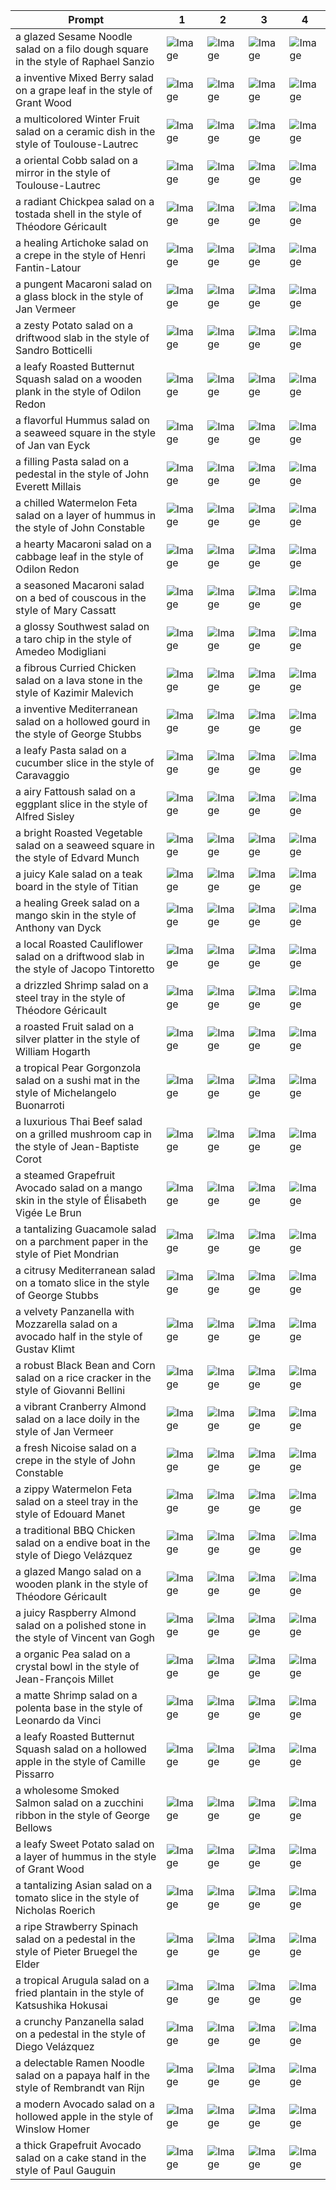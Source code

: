 | Prompt | 1 | 2 | 3 | 4 |
|-|-|-|-|-|
| a glazed Sesame Noodle salad on a filo dough square in the style of Raphael Sanzio | ![Image](https://salad-benchmark-public-assets.s3.us-east-2.amazonaws.com/sdxl/7b76b151-b362-4aa5-b2cc-cdc41d342205-0.jpg) | ![Image](https://salad-benchmark-public-assets.s3.us-east-2.amazonaws.com/sdxl/7b76b151-b362-4aa5-b2cc-cdc41d342205-1.jpg) | ![Image](https://salad-benchmark-public-assets.s3.us-east-2.amazonaws.com/sdxl/7b76b151-b362-4aa5-b2cc-cdc41d342205-2.jpg) | ![Image](https://salad-benchmark-public-assets.s3.us-east-2.amazonaws.com/sdxl/7b76b151-b362-4aa5-b2cc-cdc41d342205-3.jpg) |
| a inventive Mixed Berry salad on a grape leaf in the style of Grant Wood | ![Image](https://salad-benchmark-public-assets.s3.us-east-2.amazonaws.com/sdxl/bafc11e6-ad16-4a0c-8a6c-165c6ebb3cad-0.jpg) | ![Image](https://salad-benchmark-public-assets.s3.us-east-2.amazonaws.com/sdxl/bafc11e6-ad16-4a0c-8a6c-165c6ebb3cad-1.jpg) | ![Image](https://salad-benchmark-public-assets.s3.us-east-2.amazonaws.com/sdxl/bafc11e6-ad16-4a0c-8a6c-165c6ebb3cad-2.jpg) | ![Image](https://salad-benchmark-public-assets.s3.us-east-2.amazonaws.com/sdxl/bafc11e6-ad16-4a0c-8a6c-165c6ebb3cad-3.jpg) |
| a multicolored Winter Fruit salad on a ceramic dish in the style of Toulouse-Lautrec | ![Image](https://salad-benchmark-public-assets.s3.us-east-2.amazonaws.com/sdxl/ddee34c7-c7e6-488e-aa59-6cb8942f01be-0.jpg) | ![Image](https://salad-benchmark-public-assets.s3.us-east-2.amazonaws.com/sdxl/ddee34c7-c7e6-488e-aa59-6cb8942f01be-1.jpg) | ![Image](https://salad-benchmark-public-assets.s3.us-east-2.amazonaws.com/sdxl/ddee34c7-c7e6-488e-aa59-6cb8942f01be-2.jpg) | ![Image](https://salad-benchmark-public-assets.s3.us-east-2.amazonaws.com/sdxl/ddee34c7-c7e6-488e-aa59-6cb8942f01be-3.jpg) |
| a oriental Cobb salad on a mirror in the style of Toulouse-Lautrec | ![Image](https://salad-benchmark-public-assets.s3.us-east-2.amazonaws.com/sdxl/409314e9-7ddc-4d84-82ec-748d1a006991-0.jpg) | ![Image](https://salad-benchmark-public-assets.s3.us-east-2.amazonaws.com/sdxl/409314e9-7ddc-4d84-82ec-748d1a006991-1.jpg) | ![Image](https://salad-benchmark-public-assets.s3.us-east-2.amazonaws.com/sdxl/409314e9-7ddc-4d84-82ec-748d1a006991-2.jpg) | ![Image](https://salad-benchmark-public-assets.s3.us-east-2.amazonaws.com/sdxl/409314e9-7ddc-4d84-82ec-748d1a006991-3.jpg) |
| a radiant Chickpea salad on a tostada shell in the style of Théodore Géricault | ![Image](https://salad-benchmark-public-assets.s3.us-east-2.amazonaws.com/sdxl/7a94ebec-7c15-4c2b-82eb-3ced5d4be3af-0.jpg) | ![Image](https://salad-benchmark-public-assets.s3.us-east-2.amazonaws.com/sdxl/7a94ebec-7c15-4c2b-82eb-3ced5d4be3af-1.jpg) | ![Image](https://salad-benchmark-public-assets.s3.us-east-2.amazonaws.com/sdxl/7a94ebec-7c15-4c2b-82eb-3ced5d4be3af-2.jpg) | ![Image](https://salad-benchmark-public-assets.s3.us-east-2.amazonaws.com/sdxl/7a94ebec-7c15-4c2b-82eb-3ced5d4be3af-3.jpg) |
| a healing Artichoke salad on a crepe in the style of Henri Fantin-Latour | ![Image](https://salad-benchmark-public-assets.s3.us-east-2.amazonaws.com/sdxl/e8682516-b814-47c8-b332-a34a3f717ac3-0.jpg) | ![Image](https://salad-benchmark-public-assets.s3.us-east-2.amazonaws.com/sdxl/e8682516-b814-47c8-b332-a34a3f717ac3-1.jpg) | ![Image](https://salad-benchmark-public-assets.s3.us-east-2.amazonaws.com/sdxl/e8682516-b814-47c8-b332-a34a3f717ac3-2.jpg) | ![Image](https://salad-benchmark-public-assets.s3.us-east-2.amazonaws.com/sdxl/e8682516-b814-47c8-b332-a34a3f717ac3-3.jpg) |
| a pungent Macaroni salad on a glass block in the style of Jan Vermeer | ![Image](https://salad-benchmark-public-assets.s3.us-east-2.amazonaws.com/sdxl/7b286f51-6030-4368-a569-9f7a48de541d-0.jpg) | ![Image](https://salad-benchmark-public-assets.s3.us-east-2.amazonaws.com/sdxl/7b286f51-6030-4368-a569-9f7a48de541d-1.jpg) | ![Image](https://salad-benchmark-public-assets.s3.us-east-2.amazonaws.com/sdxl/7b286f51-6030-4368-a569-9f7a48de541d-2.jpg) | ![Image](https://salad-benchmark-public-assets.s3.us-east-2.amazonaws.com/sdxl/7b286f51-6030-4368-a569-9f7a48de541d-3.jpg) |
| a zesty Potato salad on a driftwood slab in the style of Sandro Botticelli | ![Image](https://salad-benchmark-public-assets.s3.us-east-2.amazonaws.com/sdxl/d21cf11c-a034-4306-9b2c-7c80318e26fa-0.jpg) | ![Image](https://salad-benchmark-public-assets.s3.us-east-2.amazonaws.com/sdxl/d21cf11c-a034-4306-9b2c-7c80318e26fa-1.jpg) | ![Image](https://salad-benchmark-public-assets.s3.us-east-2.amazonaws.com/sdxl/d21cf11c-a034-4306-9b2c-7c80318e26fa-2.jpg) | ![Image](https://salad-benchmark-public-assets.s3.us-east-2.amazonaws.com/sdxl/d21cf11c-a034-4306-9b2c-7c80318e26fa-3.jpg) |
| a leafy Roasted Butternut Squash salad on a wooden plank in the style of Odilon Redon | ![Image](https://salad-benchmark-public-assets.s3.us-east-2.amazonaws.com/sdxl/83df112c-387d-4d9d-83b8-125aa964547c-0.jpg) | ![Image](https://salad-benchmark-public-assets.s3.us-east-2.amazonaws.com/sdxl/83df112c-387d-4d9d-83b8-125aa964547c-1.jpg) | ![Image](https://salad-benchmark-public-assets.s3.us-east-2.amazonaws.com/sdxl/83df112c-387d-4d9d-83b8-125aa964547c-2.jpg) | ![Image](https://salad-benchmark-public-assets.s3.us-east-2.amazonaws.com/sdxl/83df112c-387d-4d9d-83b8-125aa964547c-3.jpg) |
| a flavorful Hummus salad on a seaweed square in the style of Jan van Eyck | ![Image](https://salad-benchmark-public-assets.s3.us-east-2.amazonaws.com/sdxl/4a370347-e1aa-440d-8dd6-d71f22034543-0.jpg) | ![Image](https://salad-benchmark-public-assets.s3.us-east-2.amazonaws.com/sdxl/4a370347-e1aa-440d-8dd6-d71f22034543-1.jpg) | ![Image](https://salad-benchmark-public-assets.s3.us-east-2.amazonaws.com/sdxl/4a370347-e1aa-440d-8dd6-d71f22034543-2.jpg) | ![Image](https://salad-benchmark-public-assets.s3.us-east-2.amazonaws.com/sdxl/4a370347-e1aa-440d-8dd6-d71f22034543-3.jpg) |
| a filling Pasta salad on a pedestal in the style of John Everett Millais | ![Image](https://salad-benchmark-public-assets.s3.us-east-2.amazonaws.com/sdxl/c76d6b68-1b8d-41d2-a1a5-3543dc82b8df-0.jpg) | ![Image](https://salad-benchmark-public-assets.s3.us-east-2.amazonaws.com/sdxl/c76d6b68-1b8d-41d2-a1a5-3543dc82b8df-1.jpg) | ![Image](https://salad-benchmark-public-assets.s3.us-east-2.amazonaws.com/sdxl/c76d6b68-1b8d-41d2-a1a5-3543dc82b8df-2.jpg) | ![Image](https://salad-benchmark-public-assets.s3.us-east-2.amazonaws.com/sdxl/c76d6b68-1b8d-41d2-a1a5-3543dc82b8df-3.jpg) |
| a chilled Watermelon Feta salad on a layer of hummus in the style of John Constable | ![Image](https://salad-benchmark-public-assets.s3.us-east-2.amazonaws.com/sdxl/9677936d-93a9-425d-b84d-ac89ebeeab59-0.jpg) | ![Image](https://salad-benchmark-public-assets.s3.us-east-2.amazonaws.com/sdxl/9677936d-93a9-425d-b84d-ac89ebeeab59-1.jpg) | ![Image](https://salad-benchmark-public-assets.s3.us-east-2.amazonaws.com/sdxl/9677936d-93a9-425d-b84d-ac89ebeeab59-2.jpg) | ![Image](https://salad-benchmark-public-assets.s3.us-east-2.amazonaws.com/sdxl/9677936d-93a9-425d-b84d-ac89ebeeab59-3.jpg) |
| a hearty Macaroni salad on a cabbage leaf in the style of Odilon Redon | ![Image](https://salad-benchmark-public-assets.s3.us-east-2.amazonaws.com/sdxl/76edb051-eb97-437c-a145-b1ddbbb7aa34-0.jpg) | ![Image](https://salad-benchmark-public-assets.s3.us-east-2.amazonaws.com/sdxl/76edb051-eb97-437c-a145-b1ddbbb7aa34-1.jpg) | ![Image](https://salad-benchmark-public-assets.s3.us-east-2.amazonaws.com/sdxl/76edb051-eb97-437c-a145-b1ddbbb7aa34-2.jpg) | ![Image](https://salad-benchmark-public-assets.s3.us-east-2.amazonaws.com/sdxl/76edb051-eb97-437c-a145-b1ddbbb7aa34-3.jpg) |
| a seasoned Macaroni salad on a bed of couscous in the style of Mary Cassatt | ![Image](https://salad-benchmark-public-assets.s3.us-east-2.amazonaws.com/sdxl/d084545d-ee88-4a38-84c6-4b5680cc5d05-0.jpg) | ![Image](https://salad-benchmark-public-assets.s3.us-east-2.amazonaws.com/sdxl/d084545d-ee88-4a38-84c6-4b5680cc5d05-1.jpg) | ![Image](https://salad-benchmark-public-assets.s3.us-east-2.amazonaws.com/sdxl/d084545d-ee88-4a38-84c6-4b5680cc5d05-2.jpg) | ![Image](https://salad-benchmark-public-assets.s3.us-east-2.amazonaws.com/sdxl/d084545d-ee88-4a38-84c6-4b5680cc5d05-3.jpg) |
| a glossy Southwest salad on a taro chip in the style of Amedeo Modigliani | ![Image](https://salad-benchmark-public-assets.s3.us-east-2.amazonaws.com/sdxl/ecc0a586-7c8a-48a5-b23b-387fc3960517-0.jpg) | ![Image](https://salad-benchmark-public-assets.s3.us-east-2.amazonaws.com/sdxl/ecc0a586-7c8a-48a5-b23b-387fc3960517-1.jpg) | ![Image](https://salad-benchmark-public-assets.s3.us-east-2.amazonaws.com/sdxl/ecc0a586-7c8a-48a5-b23b-387fc3960517-2.jpg) | ![Image](https://salad-benchmark-public-assets.s3.us-east-2.amazonaws.com/sdxl/ecc0a586-7c8a-48a5-b23b-387fc3960517-3.jpg) |
| a fibrous Curried Chicken salad on a lava stone in the style of Kazimir Malevich | ![Image](https://salad-benchmark-public-assets.s3.us-east-2.amazonaws.com/sdxl/a9720981-fd54-46a4-b359-1d37fd43bf58-0.jpg) | ![Image](https://salad-benchmark-public-assets.s3.us-east-2.amazonaws.com/sdxl/a9720981-fd54-46a4-b359-1d37fd43bf58-1.jpg) | ![Image](https://salad-benchmark-public-assets.s3.us-east-2.amazonaws.com/sdxl/a9720981-fd54-46a4-b359-1d37fd43bf58-2.jpg) | ![Image](https://salad-benchmark-public-assets.s3.us-east-2.amazonaws.com/sdxl/a9720981-fd54-46a4-b359-1d37fd43bf58-3.jpg) |
| a inventive Mediterranean salad on a hollowed gourd in the style of George Stubbs | ![Image](https://salad-benchmark-public-assets.s3.us-east-2.amazonaws.com/sdxl/d27bbfc6-0bb5-48ec-9a7a-825615aeb64b-0.jpg) | ![Image](https://salad-benchmark-public-assets.s3.us-east-2.amazonaws.com/sdxl/d27bbfc6-0bb5-48ec-9a7a-825615aeb64b-1.jpg) | ![Image](https://salad-benchmark-public-assets.s3.us-east-2.amazonaws.com/sdxl/d27bbfc6-0bb5-48ec-9a7a-825615aeb64b-2.jpg) | ![Image](https://salad-benchmark-public-assets.s3.us-east-2.amazonaws.com/sdxl/d27bbfc6-0bb5-48ec-9a7a-825615aeb64b-3.jpg) |
| a leafy Pasta salad on a cucumber slice in the style of Caravaggio | ![Image](https://salad-benchmark-public-assets.s3.us-east-2.amazonaws.com/sdxl/5866bacd-599c-4284-a87c-1a72d9d66f97-0.jpg) | ![Image](https://salad-benchmark-public-assets.s3.us-east-2.amazonaws.com/sdxl/5866bacd-599c-4284-a87c-1a72d9d66f97-1.jpg) | ![Image](https://salad-benchmark-public-assets.s3.us-east-2.amazonaws.com/sdxl/5866bacd-599c-4284-a87c-1a72d9d66f97-2.jpg) | ![Image](https://salad-benchmark-public-assets.s3.us-east-2.amazonaws.com/sdxl/5866bacd-599c-4284-a87c-1a72d9d66f97-3.jpg) |
| a airy Fattoush salad on a eggplant slice in the style of Alfred Sisley | ![Image](https://salad-benchmark-public-assets.s3.us-east-2.amazonaws.com/sdxl/3669d348-4807-451d-a92e-0162ade2497b-0.jpg) | ![Image](https://salad-benchmark-public-assets.s3.us-east-2.amazonaws.com/sdxl/3669d348-4807-451d-a92e-0162ade2497b-1.jpg) | ![Image](https://salad-benchmark-public-assets.s3.us-east-2.amazonaws.com/sdxl/3669d348-4807-451d-a92e-0162ade2497b-2.jpg) | ![Image](https://salad-benchmark-public-assets.s3.us-east-2.amazonaws.com/sdxl/3669d348-4807-451d-a92e-0162ade2497b-3.jpg) |
| a bright Roasted Vegetable salad on a seaweed square in the style of Edvard Munch | ![Image](https://salad-benchmark-public-assets.s3.us-east-2.amazonaws.com/sdxl/36b6bf7e-b443-46a4-9252-4a814c146a00-0.jpg) | ![Image](https://salad-benchmark-public-assets.s3.us-east-2.amazonaws.com/sdxl/36b6bf7e-b443-46a4-9252-4a814c146a00-1.jpg) | ![Image](https://salad-benchmark-public-assets.s3.us-east-2.amazonaws.com/sdxl/36b6bf7e-b443-46a4-9252-4a814c146a00-2.jpg) | ![Image](https://salad-benchmark-public-assets.s3.us-east-2.amazonaws.com/sdxl/36b6bf7e-b443-46a4-9252-4a814c146a00-3.jpg) |
| a juicy Kale salad on a teak board in the style of Titian | ![Image](https://salad-benchmark-public-assets.s3.us-east-2.amazonaws.com/sdxl/86506e7c-c920-4c80-8198-109394c77c95-0.jpg) | ![Image](https://salad-benchmark-public-assets.s3.us-east-2.amazonaws.com/sdxl/86506e7c-c920-4c80-8198-109394c77c95-1.jpg) | ![Image](https://salad-benchmark-public-assets.s3.us-east-2.amazonaws.com/sdxl/86506e7c-c920-4c80-8198-109394c77c95-2.jpg) | ![Image](https://salad-benchmark-public-assets.s3.us-east-2.amazonaws.com/sdxl/86506e7c-c920-4c80-8198-109394c77c95-3.jpg) |
| a healing Greek salad on a mango skin in the style of Anthony van Dyck | ![Image](https://salad-benchmark-public-assets.s3.us-east-2.amazonaws.com/sdxl/38ce2f71-915d-4ca5-bca9-f115b626860b-0.jpg) | ![Image](https://salad-benchmark-public-assets.s3.us-east-2.amazonaws.com/sdxl/38ce2f71-915d-4ca5-bca9-f115b626860b-1.jpg) | ![Image](https://salad-benchmark-public-assets.s3.us-east-2.amazonaws.com/sdxl/38ce2f71-915d-4ca5-bca9-f115b626860b-2.jpg) | ![Image](https://salad-benchmark-public-assets.s3.us-east-2.amazonaws.com/sdxl/38ce2f71-915d-4ca5-bca9-f115b626860b-3.jpg) |
| a local Roasted Cauliflower salad on a driftwood slab in the style of Jacopo Tintoretto | ![Image](https://salad-benchmark-public-assets.s3.us-east-2.amazonaws.com/sdxl/47139239-2355-4459-b5fc-f0bedeb7b763-0.jpg) | ![Image](https://salad-benchmark-public-assets.s3.us-east-2.amazonaws.com/sdxl/47139239-2355-4459-b5fc-f0bedeb7b763-1.jpg) | ![Image](https://salad-benchmark-public-assets.s3.us-east-2.amazonaws.com/sdxl/47139239-2355-4459-b5fc-f0bedeb7b763-2.jpg) | ![Image](https://salad-benchmark-public-assets.s3.us-east-2.amazonaws.com/sdxl/47139239-2355-4459-b5fc-f0bedeb7b763-3.jpg) |
| a drizzled Shrimp salad on a steel tray in the style of Théodore Géricault | ![Image](https://salad-benchmark-public-assets.s3.us-east-2.amazonaws.com/sdxl/91c726c1-b8cb-45ec-af61-63bb71a16d5e-0.jpg) | ![Image](https://salad-benchmark-public-assets.s3.us-east-2.amazonaws.com/sdxl/91c726c1-b8cb-45ec-af61-63bb71a16d5e-1.jpg) | ![Image](https://salad-benchmark-public-assets.s3.us-east-2.amazonaws.com/sdxl/91c726c1-b8cb-45ec-af61-63bb71a16d5e-2.jpg) | ![Image](https://salad-benchmark-public-assets.s3.us-east-2.amazonaws.com/sdxl/91c726c1-b8cb-45ec-af61-63bb71a16d5e-3.jpg) |
| a roasted Fruit salad on a silver platter in the style of William Hogarth | ![Image](https://salad-benchmark-public-assets.s3.us-east-2.amazonaws.com/sdxl/53a9f1c6-049b-4ff1-ad51-6e0d46c7ebc8-0.jpg) | ![Image](https://salad-benchmark-public-assets.s3.us-east-2.amazonaws.com/sdxl/53a9f1c6-049b-4ff1-ad51-6e0d46c7ebc8-1.jpg) | ![Image](https://salad-benchmark-public-assets.s3.us-east-2.amazonaws.com/sdxl/53a9f1c6-049b-4ff1-ad51-6e0d46c7ebc8-2.jpg) | ![Image](https://salad-benchmark-public-assets.s3.us-east-2.amazonaws.com/sdxl/53a9f1c6-049b-4ff1-ad51-6e0d46c7ebc8-3.jpg) |
| a tropical Pear Gorgonzola salad on a sushi mat in the style of Michelangelo Buonarroti | ![Image](https://salad-benchmark-public-assets.s3.us-east-2.amazonaws.com/sdxl/0c0f667f-bc53-4632-85ad-6d4ea7da3960-0.jpg) | ![Image](https://salad-benchmark-public-assets.s3.us-east-2.amazonaws.com/sdxl/0c0f667f-bc53-4632-85ad-6d4ea7da3960-1.jpg) | ![Image](https://salad-benchmark-public-assets.s3.us-east-2.amazonaws.com/sdxl/0c0f667f-bc53-4632-85ad-6d4ea7da3960-2.jpg) | ![Image](https://salad-benchmark-public-assets.s3.us-east-2.amazonaws.com/sdxl/0c0f667f-bc53-4632-85ad-6d4ea7da3960-3.jpg) |
| a luxurious Thai Beef salad on a grilled mushroom cap in the style of Jean-Baptiste Corot | ![Image](https://salad-benchmark-public-assets.s3.us-east-2.amazonaws.com/sdxl/3d3912c5-ebaf-4324-9d78-48da08cb8b8a-0.jpg) | ![Image](https://salad-benchmark-public-assets.s3.us-east-2.amazonaws.com/sdxl/3d3912c5-ebaf-4324-9d78-48da08cb8b8a-1.jpg) | ![Image](https://salad-benchmark-public-assets.s3.us-east-2.amazonaws.com/sdxl/3d3912c5-ebaf-4324-9d78-48da08cb8b8a-2.jpg) | ![Image](https://salad-benchmark-public-assets.s3.us-east-2.amazonaws.com/sdxl/3d3912c5-ebaf-4324-9d78-48da08cb8b8a-3.jpg) |
| a steamed Grapefruit Avocado salad on a mango skin in the style of Élisabeth Vigée Le Brun | ![Image](https://salad-benchmark-public-assets.s3.us-east-2.amazonaws.com/sdxl/6609f914-2f46-460f-94ed-95b243365f68-0.jpg) | ![Image](https://salad-benchmark-public-assets.s3.us-east-2.amazonaws.com/sdxl/6609f914-2f46-460f-94ed-95b243365f68-1.jpg) | ![Image](https://salad-benchmark-public-assets.s3.us-east-2.amazonaws.com/sdxl/6609f914-2f46-460f-94ed-95b243365f68-2.jpg) | ![Image](https://salad-benchmark-public-assets.s3.us-east-2.amazonaws.com/sdxl/6609f914-2f46-460f-94ed-95b243365f68-3.jpg) |
| a tantalizing Guacamole salad on a parchment paper in the style of Piet Mondrian | ![Image](https://salad-benchmark-public-assets.s3.us-east-2.amazonaws.com/sdxl/75bac7d9-45eb-4b77-a2b6-6d363aead89e-0.jpg) | ![Image](https://salad-benchmark-public-assets.s3.us-east-2.amazonaws.com/sdxl/75bac7d9-45eb-4b77-a2b6-6d363aead89e-1.jpg) | ![Image](https://salad-benchmark-public-assets.s3.us-east-2.amazonaws.com/sdxl/75bac7d9-45eb-4b77-a2b6-6d363aead89e-2.jpg) | ![Image](https://salad-benchmark-public-assets.s3.us-east-2.amazonaws.com/sdxl/75bac7d9-45eb-4b77-a2b6-6d363aead89e-3.jpg) |
| a citrusy Mediterranean salad on a tomato slice in the style of George Stubbs | ![Image](https://salad-benchmark-public-assets.s3.us-east-2.amazonaws.com/sdxl/5a2237b1-ee47-4812-a2d3-6a675ceacdf7-0.jpg) | ![Image](https://salad-benchmark-public-assets.s3.us-east-2.amazonaws.com/sdxl/5a2237b1-ee47-4812-a2d3-6a675ceacdf7-1.jpg) | ![Image](https://salad-benchmark-public-assets.s3.us-east-2.amazonaws.com/sdxl/5a2237b1-ee47-4812-a2d3-6a675ceacdf7-2.jpg) | ![Image](https://salad-benchmark-public-assets.s3.us-east-2.amazonaws.com/sdxl/5a2237b1-ee47-4812-a2d3-6a675ceacdf7-3.jpg) |
| a velvety Panzanella with Mozzarella salad on a avocado half in the style of Gustav Klimt | ![Image](https://salad-benchmark-public-assets.s3.us-east-2.amazonaws.com/sdxl/8dcbfe00-f4a6-4e92-95ee-62f6c7fbc8f4-0.jpg) | ![Image](https://salad-benchmark-public-assets.s3.us-east-2.amazonaws.com/sdxl/8dcbfe00-f4a6-4e92-95ee-62f6c7fbc8f4-1.jpg) | ![Image](https://salad-benchmark-public-assets.s3.us-east-2.amazonaws.com/sdxl/8dcbfe00-f4a6-4e92-95ee-62f6c7fbc8f4-2.jpg) | ![Image](https://salad-benchmark-public-assets.s3.us-east-2.amazonaws.com/sdxl/8dcbfe00-f4a6-4e92-95ee-62f6c7fbc8f4-3.jpg) |
| a robust Black Bean and Corn salad on a rice cracker in the style of Giovanni Bellini | ![Image](https://salad-benchmark-public-assets.s3.us-east-2.amazonaws.com/sdxl/d2cbfe66-4aca-4aa9-bc41-480f44012803-0.jpg) | ![Image](https://salad-benchmark-public-assets.s3.us-east-2.amazonaws.com/sdxl/d2cbfe66-4aca-4aa9-bc41-480f44012803-1.jpg) | ![Image](https://salad-benchmark-public-assets.s3.us-east-2.amazonaws.com/sdxl/d2cbfe66-4aca-4aa9-bc41-480f44012803-2.jpg) | ![Image](https://salad-benchmark-public-assets.s3.us-east-2.amazonaws.com/sdxl/d2cbfe66-4aca-4aa9-bc41-480f44012803-3.jpg) |
| a vibrant Cranberry Almond salad on a lace doily in the style of Jan Vermeer | ![Image](https://salad-benchmark-public-assets.s3.us-east-2.amazonaws.com/sdxl/e422cc57-944f-48de-aba4-a9a37a1a2d02-0.jpg) | ![Image](https://salad-benchmark-public-assets.s3.us-east-2.amazonaws.com/sdxl/e422cc57-944f-48de-aba4-a9a37a1a2d02-1.jpg) | ![Image](https://salad-benchmark-public-assets.s3.us-east-2.amazonaws.com/sdxl/e422cc57-944f-48de-aba4-a9a37a1a2d02-2.jpg) | ![Image](https://salad-benchmark-public-assets.s3.us-east-2.amazonaws.com/sdxl/e422cc57-944f-48de-aba4-a9a37a1a2d02-3.jpg) |
| a fresh Nicoise salad on a crepe in the style of John Constable | ![Image](https://salad-benchmark-public-assets.s3.us-east-2.amazonaws.com/sdxl/551ebb40-3277-406f-9e04-9dd4e13ac0d5-0.jpg) | ![Image](https://salad-benchmark-public-assets.s3.us-east-2.amazonaws.com/sdxl/551ebb40-3277-406f-9e04-9dd4e13ac0d5-1.jpg) | ![Image](https://salad-benchmark-public-assets.s3.us-east-2.amazonaws.com/sdxl/551ebb40-3277-406f-9e04-9dd4e13ac0d5-2.jpg) | ![Image](https://salad-benchmark-public-assets.s3.us-east-2.amazonaws.com/sdxl/551ebb40-3277-406f-9e04-9dd4e13ac0d5-3.jpg) |
| a zippy Watermelon Feta salad on a steel tray in the style of Edouard Manet | ![Image](https://salad-benchmark-public-assets.s3.us-east-2.amazonaws.com/sdxl/7ffc2789-45b2-4e8f-8ce8-da9ee476535c-0.jpg) | ![Image](https://salad-benchmark-public-assets.s3.us-east-2.amazonaws.com/sdxl/7ffc2789-45b2-4e8f-8ce8-da9ee476535c-1.jpg) | ![Image](https://salad-benchmark-public-assets.s3.us-east-2.amazonaws.com/sdxl/7ffc2789-45b2-4e8f-8ce8-da9ee476535c-2.jpg) | ![Image](https://salad-benchmark-public-assets.s3.us-east-2.amazonaws.com/sdxl/7ffc2789-45b2-4e8f-8ce8-da9ee476535c-3.jpg) |
| a traditional BBQ Chicken salad on a endive boat in the style of Diego Velázquez | ![Image](https://salad-benchmark-public-assets.s3.us-east-2.amazonaws.com/sdxl/e2c58302-6a1b-4c26-aeb2-69e11e79d500-0.jpg) | ![Image](https://salad-benchmark-public-assets.s3.us-east-2.amazonaws.com/sdxl/e2c58302-6a1b-4c26-aeb2-69e11e79d500-1.jpg) | ![Image](https://salad-benchmark-public-assets.s3.us-east-2.amazonaws.com/sdxl/e2c58302-6a1b-4c26-aeb2-69e11e79d500-2.jpg) | ![Image](https://salad-benchmark-public-assets.s3.us-east-2.amazonaws.com/sdxl/e2c58302-6a1b-4c26-aeb2-69e11e79d500-3.jpg) |
| a glazed Mango salad on a wooden plank in the style of Théodore Géricault | ![Image](https://salad-benchmark-public-assets.s3.us-east-2.amazonaws.com/sdxl/76a21a1e-6683-4724-b689-cf4803ef3805-0.jpg) | ![Image](https://salad-benchmark-public-assets.s3.us-east-2.amazonaws.com/sdxl/76a21a1e-6683-4724-b689-cf4803ef3805-1.jpg) | ![Image](https://salad-benchmark-public-assets.s3.us-east-2.amazonaws.com/sdxl/76a21a1e-6683-4724-b689-cf4803ef3805-2.jpg) | ![Image](https://salad-benchmark-public-assets.s3.us-east-2.amazonaws.com/sdxl/76a21a1e-6683-4724-b689-cf4803ef3805-3.jpg) |
| a juicy Raspberry Almond salad on a polished stone in the style of Vincent van Gogh | ![Image](https://salad-benchmark-public-assets.s3.us-east-2.amazonaws.com/sdxl/2cdec563-9969-42a8-abb0-83a30cc9a1e6-0.jpg) | ![Image](https://salad-benchmark-public-assets.s3.us-east-2.amazonaws.com/sdxl/2cdec563-9969-42a8-abb0-83a30cc9a1e6-1.jpg) | ![Image](https://salad-benchmark-public-assets.s3.us-east-2.amazonaws.com/sdxl/2cdec563-9969-42a8-abb0-83a30cc9a1e6-2.jpg) | ![Image](https://salad-benchmark-public-assets.s3.us-east-2.amazonaws.com/sdxl/2cdec563-9969-42a8-abb0-83a30cc9a1e6-3.jpg) |
| a organic Pea salad on a crystal bowl in the style of Jean-François Millet | ![Image](https://salad-benchmark-public-assets.s3.us-east-2.amazonaws.com/sdxl/6855ecda-e7bd-4c74-9ccc-ef2d27c4617e-0.jpg) | ![Image](https://salad-benchmark-public-assets.s3.us-east-2.amazonaws.com/sdxl/6855ecda-e7bd-4c74-9ccc-ef2d27c4617e-1.jpg) | ![Image](https://salad-benchmark-public-assets.s3.us-east-2.amazonaws.com/sdxl/6855ecda-e7bd-4c74-9ccc-ef2d27c4617e-2.jpg) | ![Image](https://salad-benchmark-public-assets.s3.us-east-2.amazonaws.com/sdxl/6855ecda-e7bd-4c74-9ccc-ef2d27c4617e-3.jpg) |
| a matte Shrimp salad on a polenta base in the style of Leonardo da Vinci | ![Image](https://salad-benchmark-public-assets.s3.us-east-2.amazonaws.com/sdxl/d8155c8d-c489-4dc4-8c4b-f3e6ecd54945-0.jpg) | ![Image](https://salad-benchmark-public-assets.s3.us-east-2.amazonaws.com/sdxl/d8155c8d-c489-4dc4-8c4b-f3e6ecd54945-1.jpg) | ![Image](https://salad-benchmark-public-assets.s3.us-east-2.amazonaws.com/sdxl/d8155c8d-c489-4dc4-8c4b-f3e6ecd54945-2.jpg) | ![Image](https://salad-benchmark-public-assets.s3.us-east-2.amazonaws.com/sdxl/d8155c8d-c489-4dc4-8c4b-f3e6ecd54945-3.jpg) |
| a leafy Roasted Butternut Squash salad on a hollowed apple in the style of Camille Pissarro | ![Image](https://salad-benchmark-public-assets.s3.us-east-2.amazonaws.com/sdxl/7bbe3d78-6daa-404a-b443-9fa1097b2cf4-0.jpg) | ![Image](https://salad-benchmark-public-assets.s3.us-east-2.amazonaws.com/sdxl/7bbe3d78-6daa-404a-b443-9fa1097b2cf4-1.jpg) | ![Image](https://salad-benchmark-public-assets.s3.us-east-2.amazonaws.com/sdxl/7bbe3d78-6daa-404a-b443-9fa1097b2cf4-2.jpg) | ![Image](https://salad-benchmark-public-assets.s3.us-east-2.amazonaws.com/sdxl/7bbe3d78-6daa-404a-b443-9fa1097b2cf4-3.jpg) |
| a wholesome Smoked Salmon salad on a zucchini ribbon in the style of George Bellows | ![Image](https://salad-benchmark-public-assets.s3.us-east-2.amazonaws.com/sdxl/0f0785d6-f06d-4af4-9df5-1995b39cb355-0.jpg) | ![Image](https://salad-benchmark-public-assets.s3.us-east-2.amazonaws.com/sdxl/0f0785d6-f06d-4af4-9df5-1995b39cb355-1.jpg) | ![Image](https://salad-benchmark-public-assets.s3.us-east-2.amazonaws.com/sdxl/0f0785d6-f06d-4af4-9df5-1995b39cb355-2.jpg) | ![Image](https://salad-benchmark-public-assets.s3.us-east-2.amazonaws.com/sdxl/0f0785d6-f06d-4af4-9df5-1995b39cb355-3.jpg) |
| a leafy Sweet Potato salad on a layer of hummus in the style of Grant Wood | ![Image](https://salad-benchmark-public-assets.s3.us-east-2.amazonaws.com/sdxl/3149b2aa-2d1d-4f3b-959c-137e5832f38f-0.jpg) | ![Image](https://salad-benchmark-public-assets.s3.us-east-2.amazonaws.com/sdxl/3149b2aa-2d1d-4f3b-959c-137e5832f38f-1.jpg) | ![Image](https://salad-benchmark-public-assets.s3.us-east-2.amazonaws.com/sdxl/3149b2aa-2d1d-4f3b-959c-137e5832f38f-2.jpg) | ![Image](https://salad-benchmark-public-assets.s3.us-east-2.amazonaws.com/sdxl/3149b2aa-2d1d-4f3b-959c-137e5832f38f-3.jpg) |
| a tantalizing Asian salad on a tomato slice in the style of Nicholas Roerich | ![Image](https://salad-benchmark-public-assets.s3.us-east-2.amazonaws.com/sdxl/01ee1a92-d94f-4f3f-ae2f-c8860df6bda8-0.jpg) | ![Image](https://salad-benchmark-public-assets.s3.us-east-2.amazonaws.com/sdxl/01ee1a92-d94f-4f3f-ae2f-c8860df6bda8-1.jpg) | ![Image](https://salad-benchmark-public-assets.s3.us-east-2.amazonaws.com/sdxl/01ee1a92-d94f-4f3f-ae2f-c8860df6bda8-2.jpg) | ![Image](https://salad-benchmark-public-assets.s3.us-east-2.amazonaws.com/sdxl/01ee1a92-d94f-4f3f-ae2f-c8860df6bda8-3.jpg) |
| a ripe Strawberry Spinach salad on a pedestal in the style of Pieter Bruegel the Elder | ![Image](https://salad-benchmark-public-assets.s3.us-east-2.amazonaws.com/sdxl/18c1dad3-555a-4621-915e-487508fc0bcc-0.jpg) | ![Image](https://salad-benchmark-public-assets.s3.us-east-2.amazonaws.com/sdxl/18c1dad3-555a-4621-915e-487508fc0bcc-1.jpg) | ![Image](https://salad-benchmark-public-assets.s3.us-east-2.amazonaws.com/sdxl/18c1dad3-555a-4621-915e-487508fc0bcc-2.jpg) | ![Image](https://salad-benchmark-public-assets.s3.us-east-2.amazonaws.com/sdxl/18c1dad3-555a-4621-915e-487508fc0bcc-3.jpg) |
| a tropical Arugula salad on a fried plantain in the style of Katsushika Hokusai | ![Image](https://salad-benchmark-public-assets.s3.us-east-2.amazonaws.com/sdxl/f53efa5c-7984-464f-81da-bfe052234459-0.jpg) | ![Image](https://salad-benchmark-public-assets.s3.us-east-2.amazonaws.com/sdxl/f53efa5c-7984-464f-81da-bfe052234459-1.jpg) | ![Image](https://salad-benchmark-public-assets.s3.us-east-2.amazonaws.com/sdxl/f53efa5c-7984-464f-81da-bfe052234459-2.jpg) | ![Image](https://salad-benchmark-public-assets.s3.us-east-2.amazonaws.com/sdxl/f53efa5c-7984-464f-81da-bfe052234459-3.jpg) |
| a crunchy Panzanella salad on a pedestal in the style of Diego Velázquez | ![Image](https://salad-benchmark-public-assets.s3.us-east-2.amazonaws.com/sdxl/f696f33c-1084-40bd-bb8f-3a195e0c0e54-0.jpg) | ![Image](https://salad-benchmark-public-assets.s3.us-east-2.amazonaws.com/sdxl/f696f33c-1084-40bd-bb8f-3a195e0c0e54-1.jpg) | ![Image](https://salad-benchmark-public-assets.s3.us-east-2.amazonaws.com/sdxl/f696f33c-1084-40bd-bb8f-3a195e0c0e54-2.jpg) | ![Image](https://salad-benchmark-public-assets.s3.us-east-2.amazonaws.com/sdxl/f696f33c-1084-40bd-bb8f-3a195e0c0e54-3.jpg) |
| a delectable Ramen Noodle salad on a papaya half in the style of Rembrandt van Rijn | ![Image](https://salad-benchmark-public-assets.s3.us-east-2.amazonaws.com/sdxl/db2b40d6-6dff-432e-8f7b-b5c714542441-0.jpg) | ![Image](https://salad-benchmark-public-assets.s3.us-east-2.amazonaws.com/sdxl/db2b40d6-6dff-432e-8f7b-b5c714542441-1.jpg) | ![Image](https://salad-benchmark-public-assets.s3.us-east-2.amazonaws.com/sdxl/db2b40d6-6dff-432e-8f7b-b5c714542441-2.jpg) | ![Image](https://salad-benchmark-public-assets.s3.us-east-2.amazonaws.com/sdxl/db2b40d6-6dff-432e-8f7b-b5c714542441-3.jpg) |
| a modern Avocado salad on a hollowed apple in the style of Winslow Homer | ![Image](https://salad-benchmark-public-assets.s3.us-east-2.amazonaws.com/sdxl/01793eeb-f756-43ab-ae82-9f32068f9980-0.jpg) | ![Image](https://salad-benchmark-public-assets.s3.us-east-2.amazonaws.com/sdxl/01793eeb-f756-43ab-ae82-9f32068f9980-1.jpg) | ![Image](https://salad-benchmark-public-assets.s3.us-east-2.amazonaws.com/sdxl/01793eeb-f756-43ab-ae82-9f32068f9980-2.jpg) | ![Image](https://salad-benchmark-public-assets.s3.us-east-2.amazonaws.com/sdxl/01793eeb-f756-43ab-ae82-9f32068f9980-3.jpg) |
| a thick Grapefruit Avocado salad on a cake stand in the style of Paul Gauguin | ![Image](https://salad-benchmark-public-assets.s3.us-east-2.amazonaws.com/sdxl/6c9e8e54-7fef-41d2-907f-f0246fe7d75c-0.jpg) | ![Image](https://salad-benchmark-public-assets.s3.us-east-2.amazonaws.com/sdxl/6c9e8e54-7fef-41d2-907f-f0246fe7d75c-1.jpg) | ![Image](https://salad-benchmark-public-assets.s3.us-east-2.amazonaws.com/sdxl/6c9e8e54-7fef-41d2-907f-f0246fe7d75c-2.jpg) | ![Image](https://salad-benchmark-public-assets.s3.us-east-2.amazonaws.com/sdxl/6c9e8e54-7fef-41d2-907f-f0246fe7d75c-3.jpg) |
